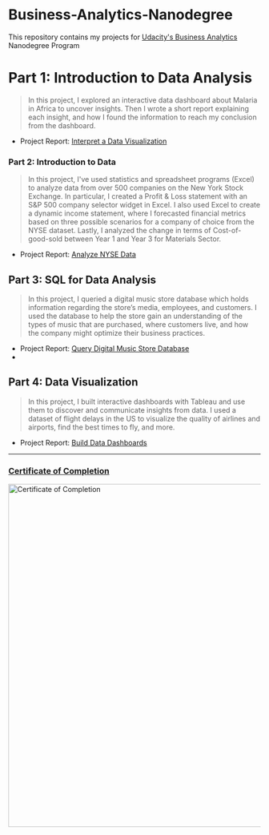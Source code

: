 # Business-Analytics-Nanodegree
This repository contains my projects for [Udacity's Business Analytics](https://www.udacity.com/course/business-analytics-nanodegree--nd098) Nanodegree Program


# Part 1: Introduction to Data Analysis


> In this project, I explored an interactive data dashboard about Malaria in Africa to uncover insights. Then I wrote a short report explaining each insight, and how I found the information to reach my conclusion from the dashboard.



- Project Report: [Interpret a Data Visualization](https://github.com/M0hannad/Business-Analytics-Nanodegree/tree/main/Project%201%20-%20Interpret%20a%20Data%20Visualization)


### Part 2: Introduction to Data
> In this project, I've used statistics and spreadsheet programs (Excel) to analyze data from over 500 companies on the New York Stock Exchange. In particular, I created a Profit & Loss statement with an S&P 500 company selector widget in Excel. I also used Excel to create a dynamic income statement, where I forecasted financial metrics based on three possible scenarios for a company of choice from the NYSE dataset. Lastly, I analyzed the change in terms of Cost-of-good-sold between Year 1 and Year 3 for Materials Sector.

- Project Report: [Analyze NYSE Data](https://github.com/M0hannad/Business-Analytics-Nanodegree/tree/main/Project%201%20-%20Interpret%20a%20Data%20Visualization)


## Part 3: SQL for Data Analysis


> In this project, I queried a digital music store database which holds information regarding the store’s media, employees, and customers. I used the database to help the store gain an understanding of the types of music that are purchased, where customers live, and how the company might optimize their business practices.

- Project Report: [Query Digital Music Store Database](https://github.com/M0hannad/Business-Analytics-Nanodegree/tree/main/Project%202%20-%20Analyze%20NYSE%20Data)
- 

## Part 4: Data Visualization

> In this project, I built interactive dashboards with Tableau and use them to discover and communicate insights from data. I used a dataset of flight delays in the US to visualize the quality of airlines and airports, find the best times to fly, and more.

- Project Report: [Build Data Dashboards](https://github.com/M0hannad/Business-Analytics-Nanodegree/tree/main/Project%204%20-%20Build%20Data%20Dashboards)



---
### [Certificate of Completion](https://confirm.udacity.com/XCKD2HCD)

<img width="685" alt="Certificate of Completion" src="https://user-images.githubusercontent.com/86031983/174958042-162f3440-3c35-4e4d-a0f2-63724af98452.png">
